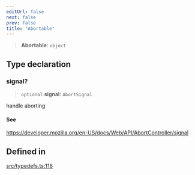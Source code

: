 ```yaml
---
editUrl: false
next: false
prev: false
title: "Abortable"
---
```


> **Abortable**: `object`

## Type declaration

### signal?

> `optional` **signal**: `AbortSignal`

handle aborting

#### See

https://developer.mozilla.org/en-US/docs/Web/API/AbortController/signal

## Defined in

[src/typedefs.ts:118](https://github.com/fabricjs/fabric.js/blob/c093e29e73123dafcfa091ff4d5e04e690bb796e/src/typedefs.ts#L118)
